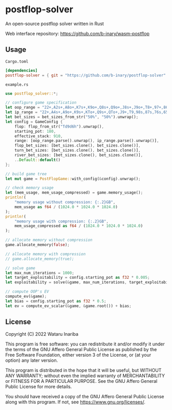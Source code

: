 # postflop-solver

An open-source postflop solver written in Rust

Web interface repository: https://github.com/b-inary/wasm-postflop

## Usage

`Cargo.toml`

```toml
[dependencies]
postflop-solver = { git = "https://github.com/b-inary/postflop-solver" }
```

`example.rs`

```rust
use postflop_solver::*;

// configure game specification
let oop_range = "22+,A2s+,A8o+,K7s+,K9o+,Q8s+,Q9o+,J8s+,J9o+,T8+,97+,86+,75+,64s+,65o,54,43s";
let ip_range = "22+,A4s+,A9o+,K9s+,KTo+,Q9s+,QTo+,J9+,T9,98s,87s,76s,65s";
let bet_sizes = bet_sizes_from_str("50%", "50%").unwrap();
let config = GameConfig {
    flop: flop_from_str("Td9d6h").unwrap(),
    starting_pot: 180,
    effective_stack: 910,
    range: [oop_range.parse().unwrap(), ip_range.parse().unwrap()],
    flop_bet_sizes: [bet_sizes.clone(), bet_sizes.clone()],
    turn_bet_sizes: [bet_sizes.clone(), bet_sizes.clone()],
    river_bet_sizes: [bet_sizes.clone(), bet_sizes.clone()],
    ..Default::default()
};

// build game tree
let mut game = PostFlopGame::with_config(&config).unwrap();

// check memory usage
let (mem_usage, mem_usage_compressed) = game.memory_usage();
println!(
    "memory usage without compression: {:.2}GB",
    mem_usage as f64 / (1024.0 * 1024.0 * 1024.0)
);
println!(
    "memory usage with compression: {:.2}GB",
    mem_usage_compressed as f64 / (1024.0 * 1024.0 * 1024.0)
);

// allocate memory without compression
game.allocate_memory(false);

// allocate memory with compression
// game.allocate_memory(true);

// solve game
let max_num_iterations = 1000;
let target_exploitability = config.starting_pot as f32 * 0.005;
let exploitability = solve(&game, max_num_iterations, target_exploitability, true);

// compute OOP's EV
compute_ev(&game);
let bias = config.starting_pot as f32 * 0.5;
let ev = compute_ev_scalar(&game, &game.root()) + bias;
```

## License

Copyright (C) 2022 Wataru Inariba

This program is free software: you can redistribute it and/or modify it under the terms of the GNU Affero General Public License as published by the Free Software Foundation, either version 3 of the License, or (at your option) any later version.

This program is distributed in the hope that it will be useful, but WITHOUT ANY WARRANTY; without even the implied warranty of MERCHANTABILITY or FITNESS FOR A PARTICULAR PURPOSE.  See the GNU Affero General Public License for more details.

You should have received a copy of the GNU Affero General Public License along with this program.  If not, see <https://www.gnu.org/licenses/>.

